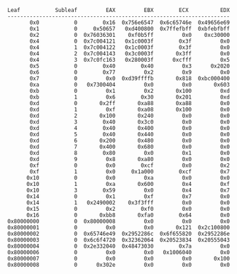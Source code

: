     Leaf           Subleaf         EAX         EBX        ECX          EDX
    ----------------------------------------------------------------------
           0x0           0        0x16  0x756e6547  0x6c65746e  0x49656e69
           0x1           0     0x50657   0xd400800  0x7ffefbff  0xbfebfbff
           0x2           0  0x76036301    0xf0b5ff         0x0    0xc30000
           0x4           0  0x7c004121   0x1c0003f        0x3f         0x0
           0x4           1  0x7c004122   0x1c0003f        0x3f         0x0
           0x4           2  0x7c004143   0x3c0003f       0x3ff         0x0
           0x4           3  0x7c0fc163   0x280003f      0xcfff         0x5
           0x5           0        0x40        0x40         0x3      0x2020
           0x6           0        0x77         0x2         0x9         0x0
           0x7           0         0x0  0xd39ffffb       0x818  0xbc000400
           0xa           0   0x7300404         0x0         0x0       0x603
           0xb           0         0x1         0x2       0x100         0xd
           0xb           1         0x6        0x30       0x201         0xd
           0xd           0       0x2ff       0xa88       0xa88         0x0
           0xd           1         0xf       0xa08       0x100         0x0
           0xd           2       0x100       0x240         0x0         0x0
           0xd           3        0x40       0x3c0         0x0         0x0
           0xd           4        0x40       0x400         0x0         0x0
           0xd           5        0x40       0x440         0x0         0x0
           0xd           6       0x200       0x480         0x0         0x0
           0xd           7       0x400       0x680         0x0         0x0
           0xd           8        0x80         0x0         0x1         0x0
           0xd           9         0x8       0xa80         0x0         0x0
           0xf           0         0x0        0xcf         0x0         0x2
           0xf           1         0x0     0x1a000        0xcf         0x7
          0x10           0         0x0         0xa         0x0         0x0
          0x10           1         0xa       0x600         0x4         0xf
          0x10           3        0x59         0x0         0x4         0x7
          0x14           0         0x1         0xf         0x7         0x0
          0x14           1   0x2490002    0x3f3fff         0x0         0x0
          0x15           0         0x2        0xf0         0x0         0x0
          0x16           0       0xbb8       0xfa0        0x64         0x0
    0x80000000           0  0x80000008         0x0         0x0         0x0
    0x80000001           0         0x0         0x0       0x121  0x2c100800
    0x80000002           0  0x65746e49  0x2952286c  0x6f655820  0x2952286e
    0x80000003           0  0x6c6f4720  0x32362064  0x20523834  0x20555043
    0x80000004           0  0x2e332040  0x48473030        0x7a         0x0
    0x80000006           0         0x0         0x0   0x1006040         0x0
    0x80000007           0         0x0         0x0         0x0       0x100
    0x80000008           0      0x302e         0x0         0x0         0x0
